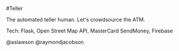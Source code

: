 #Teller

The automated teller human. Let's crowdsource the ATM.

Tech: Flask, Open Street Map API, MasterCard SendMoney, Firebase

@aslawson
@raymondjacobson
